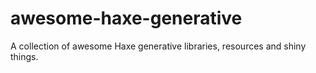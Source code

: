 # awesome-haxe-generative
A collection of awesome Haxe generative libraries, resources and shiny things.
